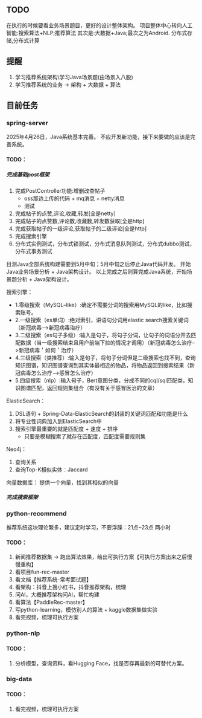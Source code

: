 ## TODO

在执行的时候要看业务场景题目，更好的设计整体架构。
项目整体中心转向人工智能:搜索算法+NLP;推荐算法
其次是:大数据+Java;最次之为Android.
分布式存储,分布式计算

## 提醒

1. 学习推荐系统架构\学习Java场景题(由场景入八股)
2. 学习推荐系统的业务 -> 架构 + 大数据 + 算法

## 目前任务

### spring-server

2025年4月26日，Java系统基本完善。
不应开发新功能，接下来要做的应该是完善系统。
#### TODO：

##### 完成基础post框架

1. 完成PostController功能:增删改查帖子
   * oss那边上传的代码 + mq消息 + netty消息
   * 测试
2. 完成帖子的点赞,评论,收藏,转发[全是netty]
3. 完成帖子的点赞数,评论数,收藏数,转发数获取[全是http]
4. 完成获取帖子的一级评论,获取帖子的二级评论[全是http]
5. 完成搜索引擎
6. 分布式实例测试，分布式锁测试，分布式消息队列测试，分布式dubbo测试，分布式事务测试

目测Java全部系统构建需要到5月中旬；5月中旬之后停止Java代码开发。
开始Java业务场景分析 + Java架构设计。
以上完成之后则算完成Java系统，开始场景题分析 + Java架构设计。

搜索引擎：
* 1.零级搜索（MySQL–like）:确定不需要分词的搜索用MySQL的like，比如搜索账号。
* 2.一级搜索（es单词）:绝对索引，讲语句分词用elastic search搜索关键词（新冠病毒–>新冠病毒治疗）
* 3.二级搜索（es句子多级）:输入是句子，将句子分词，让句子的词语分开去匹配数据（当一级搜索结束且用户前端下拉的情况才调用）（新冠病毒怎么治疗–>新冠病毒＇如何＇治疗）
* 4.三级搜索（类推荐）:输入是句子，将句子分词但是二级搜索也找不到，查询知识图谱，知识图谱查询到其实体最相近的物品，将物品返回到搜索结果（新冠病毒怎么治疗–>感冒怎么治疗）
* 5.四级搜索（nlp）:输入句子，Bert意图分类，分成不同的cql/sql匹配类，知识图谱匹配，返回规则集组合（有没有关于感冒医治的文章）

ElasticSearch：
1. DSL语句 + Spring-Data-ElasticSearch的封装的关键词匹配和功能是什么
2. 将专业性词典加入到ElasticSearch中
3. 搜索引擎最重要的就是匹配度 + 速度 + 排序
   * 只要是模糊搜索了就存在匹配度，匹配度需要规则集

Neo4j：
1. 查询关系
2. 查询Top-K相似实体：Jaccard

向量数据库：
提供一个向量，找到其相似的向量

##### 完成搜索框架

### python-recommend

推荐系统这块理论繁多，建议定时学习，不要浮躁：21点~23点 两小时

#### TODO：

1. 新闻推荐数据集 -> 跑出算法效果，给出可执行方案【可执行方案出来之后慢慢重构】
2. 看项目fun-rec-master
3. 看文档【推荐系统-常考面试题】
4. 看架构：抖音上搜小红书，抖音推荐架构，梳理
5. 问AI，大概推荐架构问AI，帮忙构建
6. 看算法【PaddleRec-master】
7. 写python-learning，模仿别人的算法 + kaggle数据集做实验
8. 看完视频，梳理可执行方案

### python-nlp

#### TODO：

1. 分析模型，查询资料，看Hugging Face，找是否存再最新的可替代方案。

### big-data

#### TODO：

1. 看完视频，梳理可执行方案



